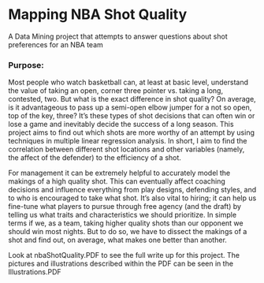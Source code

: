 # Mapping NBA Shot Quality
A Data Mining project that attempts to answer questions about shot preferences for an NBA team

### Purpose:

Most people who watch basketball can, at least at basic level, understand the value of taking an open, 
corner three pointer vs. taking a long, contested, two. But what is the exact difference in shot quality? 
On average, is it advantageous to pass up a semi-open elbow jumper for a not so open, top of the key, three?
It’s these types of shot decisions that can often win or lose a game and inevitably decide the success of 
a long season. This project aims to find out which shots are more worthy of an attempt by using techniques 
in multiple linear regression analysis. In short, I aim to find the correlation between different shot locations 
and other variables (namely, the affect of the defender) to the efficiency of a shot.

For management it can be extremely helpful to accurately model the makings of a high quality shot. This can 
eventually affect coaching decisions and influence everything from play designs, defending styles, and to who 
is encouraged to take what shot. It’s also vital to hiring; it can help us fine-tune what players to pursue 
through free agency (and the draft) by telling us what traits and characteristics we should prioritize. In simple 
terms if we, as a team, taking higher quality shots than our opponent we should win most nights. But to do so,
we have to dissect the makings of a shot and find out, on average, what makes one better than another.

Look at nbaShotQuality.PDF to see the full write up for this project. The pictures and illustrations described 
within the PDF can be seen in the Illustrations.PDF
